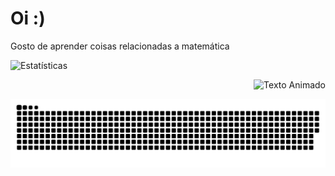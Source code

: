 # Oi :)
Gosto de aprender coisas relacionadas a matemática

![Estatísticas](https://github-readme-stats.vercel.app/api?username=SOPHI-A9&show_icons=true&hide_title=true&theme=dark&border_color=563285&icon_color=563285)        <div style="text-align: right;">
  <img src="https://media1.tenor.com/m/_2SIBTXgiFwAAAAC/teh-cat-comin.gif" alt="Texto Animado" width="185" />
</div>                                                                                                                                                            


<picture align="center">
  <source media="(prefers-color-scheme: dark)" srcset="https://raw.githubusercontent.com/SOPHI-A9/SOPHI-A9/output/github-contribution-grid-snake-dark.svg">
  <source media="(prefers-color-scheme: light)" srcset="https://raw.githubusercontent.com/SOPHI-A9/SOPHI-A9/output/github-contribution-grid-snake-dark.svg">
  <img align="center" alt="github contribution grid snake animation" src="https://raw.githubusercontent.com/SOPHI-A9/SOPHI-A9/output/github-contribution-grid-snake.svg">
</picture>
<br><br>


